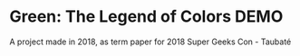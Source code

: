 # Green: The Legend of Colors DEMO
<p>A project made in 2018, as term paper for 2018 Super Geeks Con - Taubaté</p>
